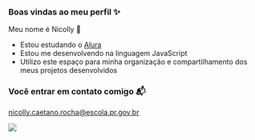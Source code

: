 ### Boas vindas ao meu perfil ✨

 Meu nome é Nicolly 🤍

- Estou estudando o [Alura](https://www.alura.com.br)
- Estou me desenvolvendo na linguagem JavaScript
- Utilizo este espaço para minha organização e compartilhamento dos meus projetos desenvolvidos

### Você entrar em contato comigo 📬

nicolly.caetano.rocha@escola.pr.gov.br



![](https://media1.tenor.com/m/UHqZCx1Jrc4AAAAC/milk-mocha.gif)
